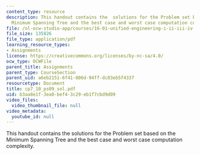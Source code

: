 ```yaml
---
content_type: resource
description: This handout contains the  solutions for the Problem set based on the
  Minimum Spanning Tree and the best case and worst case computation complexity.
file: /ol-ocw-studio-app/courses/16-01-unified-engineering-i-ii-iii-iv-fall-2005-spring-2006/b3aa8e1f3ea0bef43c29eb1f7cbd9d09_cp7_10_ps09_sol.pdf
file_size: 135826
file_type: application/pdf
learning_resource_types:
- Assignments
license: https://creativecommons.org/licenses/by-nc-sa/4.0/
ocw_type: OCWFile
parent_title: Assignments
parent_type: CourseSection
parent_uid: a6eb2151-6f41-806d-94ff-dc83eb5f4337
resourcetype: Document
title: cp7_10_ps09_sol.pdf
uid: b3aa8e1f-3ea0-bef4-3c29-eb1f7cbd9d09
video_files:
  video_thumbnail_file: null
video_metadata:
  youtube_id: null
---
```

This handout contains the  solutions for the Problem set based on the Minimum Spanning Tree and the best case and worst case computation complexity.